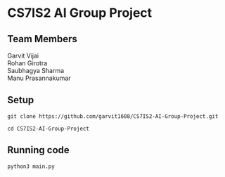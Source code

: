 # CS7IS2 AI Group Project

## Team Members

Garvit Vijai  
Rohan Girotra  
Saubhagya Sharma  
Manu Prasannakumar  

## Setup

```
git clone https://github.com/garvit1608/CS7IS2-AI-Group-Project.git
```

```
cd CS7IS2-AI-Group-Project
```

## Running code

```
python3 main.py
```